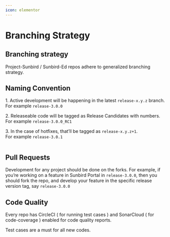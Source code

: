 ```yaml
---
icon: elementor
---
```


# Branching Strategy

## Branching strategy

Project-Sunbird / Sunbird-Ed repos adhere to generalized branching strategy.

## Naming Convention <a href="#branchingstrategy-namingconvention" id="branchingstrategy-namingconvention"></a>

1\.      Active development will be happening in the latest `release-x.y.z` branch.\
For example `release-3.0.0`

2\.      Releaseable code will be tagged as Release Candidates with numbers.\
For example `release-3.0.0_RC1`

3\.      In the case of hotfixes, that’ll be tagged as `release-x.y.z+1`.\
For example `release-3.0.1`

<figure><img src="../../../../.gitbook/assets/Picture1.png" alt=""><figcaption></figcaption></figure>

## Pull Requests

Development for any project should be done on the forks. For example, if you’re working on a feature in Sunbird Portal in `release-3.0.0`, then you should fork the repo, and develop your feature in the specific release version tag, say `release-3.0.0`

## Code Quality <a href="#branchingstrategy-codequality" id="branchingstrategy-codequality"></a>

Every repo has CircleCI ( for running test cases ) and SonarCloud ( for code-coverage ) enabled for code quality reports.

Test cases are a must for all new codes.
